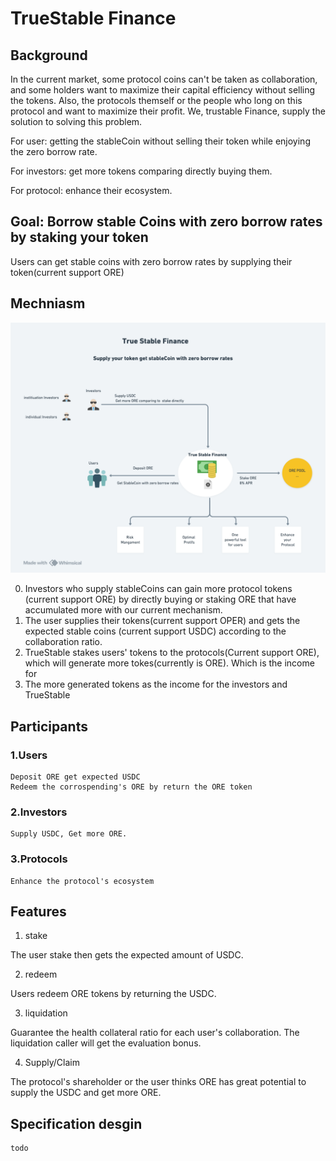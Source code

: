 # TrueStable Finance

## Background

In the current market, some protocol coins can't be taken as collaboration, and some holders want to maximize their capital efficiency without selling the tokens.
Also, the protocols themself or the people who long on this protocol and want to maximize their profit.
We, trustable Finance, supply the solution to solving this problem.

For user: getting the stableCoin without selling their token while enjoying the zero borrow rate.

For investors: get more tokens comparing directly buying them.

For protocol: enhance their ecosystem.

## Goal: Borrow stable Coins with zero borrow rates by staking your token

Users can get stable coins with zero borrow rates by supplying their token(current support ORE)

## Mechniasm

![Diagram](diagram.png)

0. Investors who supply stableCoins can gain more protocol tokens (current support ORE) by directly buying or staking ORE that have accumulated more with our current mechanism.
1. The user supplies their tokens(current support OPER) and gets the expected stable coins (current support USDC) according to the collaboration ratio.
2. TrueStable stakes users' tokens to the protocols(Current support ORE), which will generate more tokes(currently is ORE). Which is the income for
3. The more generated tokens as the income for the investors and TrueStable

## Participants

### 1.Users

    Deposit ORE get expected USDC
    Redeem the corrospending's ORE by return the ORE token

### 2.Investors

    Supply USDC, Get more ORE.

### 3.Protocols

    Enhance the protocol's ecosystem

## Features

1. stake

The user stake then gets the expected amount of USDC.

2. redeem

Users redeem ORE tokens by returning the USDC.

3. liquidation

Guarantee the health collateral ratio for each user's collaboration.
The liquidation caller will get the evaluation bonus.

4. Supply/Claim

The protocol's shareholder or the user thinks ORE has great potential to supply the USDC and get more ORE.

## Specification desgin

    todo

